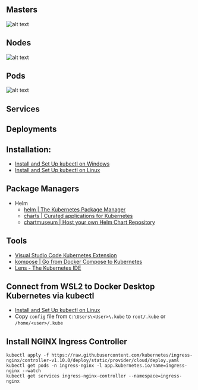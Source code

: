
## Masters
![alt text](imgs/master.png)

## Nodes
![alt text](imgs/node.png)

## Pods
![alt text](imgs/pod.png)

## Services

## Deployments

## Installation:
- [Install and Set Up kubectl on Windows](https://kubernetes.io/docs/tasks/tools/install-kubectl-windows/)
- [Install and Set Up kubectl on Linux](https://kubernetes.io/docs/tasks/tools/install-kubectl-linux/)

## Package Managers
- Helm
  + [helm | The Kubernetes Package Manager](https://github.com/helm/helm)
  + [charts | Curated applications for Kubernetes](https://github.com/helm/charts)
  + [chartmuseum | Host your own Helm Chart Repository](https://github.com/helm/chartmuseum)

## Tools
- [Visual Studio Code Kubernetes Extension](https://marketplace.visualstudio.com/items?itemName=ms-kubernetes-tools.vscode-kubernetes-tools)
- [kompose | Go from Docker Compose to Kubernetes](https://github.com/kubernetes/kompose)
- [Lens - The Kubernetes IDE](https://github.com/lensapp/lens)

## Connect from WSL2 to Docker Desktop Kubernetes via kubectl
- [Install and Set Up kubectl on Linux](https://kubernetes.io/docs/tasks/tools/install-kubectl-linux/)
- Copy ```config``` file from ```C:\Users\<User>\.kube``` to ```root/.kube``` or ```/home/<user>/.kube```

## Install NGINX Ingress Controller
```
kubectl apply -f https://raw.githubusercontent.com/kubernetes/ingress-nginx/controller-v1.10.0/deploy/static/provider/cloud/deploy.yaml
kubectl get pods -n ingress-nginx -l app.kubernetes.io/name=ingress-nginx --watch
kubectl get services ingress-nginx-controller --namespace=ingress-nginx
```
